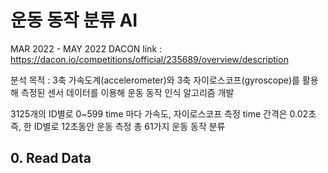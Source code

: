 # 운동 동작 분류 AI

MAR 2022 - MAY 2022
DACON link : https://dacon.io/competitions/official/235689/overview/description

분석 목적 : 3축 가속도계(accelerometer)와 3축 자이로스코프(gyroscope)를 활용해 측정된 센서 데이터를 이용해 운동 동작 인식 알고리즘 개발 

3125개의 ID별로 0~599 time 마다 가속도, 자이로스코프 측정
time 간격은 0.02초 즉, 한 ID별로 12초동안 운동 측정 
총 61가지 운동 동작 분류 

## 0. Read Data 
